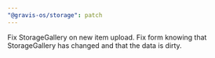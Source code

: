 ```yaml
---
"@gravis-os/storage": patch
---
```


Fix StorageGallery on new item upload. Fix form knowing that StorageGallery has changed and that the data is dirty.
